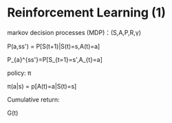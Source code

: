 # Reinforcement Learning (1)

markov decision processes (MDP)：(S,A,P,R,γ)

P(a,ss') = P[S(t+1)|S(t)=s,A(t)=a]

P_{a}^{ss'}=P[S_{t=1}=s',A_{t}=a]

policy: π

π(a|s) = p[A(t)=a|S(t)=s]

Cumulative return:

G(t) 


